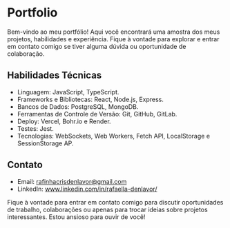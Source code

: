# Portfolio

Bem-vindo ao meu portfólio! Aqui você encontrará uma amostra dos meus projetos, habilidades e experiência. Fique à vontade para explorar e entrar em contato comigo se tiver alguma dúvida ou oportunidade de colaboração.

## Habilidades Técnicas

- Linguagem: JavaScript, TypeScript.
- Frameworks e Bibliotecas: React, Node.js, Express.
- Bancos de Dados: PostgreSQL, MongoDB.
- Ferramentas de Controle de Versão: Git, GitHub, GitLab.
- Deploy: Vercel, Bohr.io e Render.
- Testes: Jest.
- Tecnologias: WebSockets, Web Workers, Fetch API, LocalStorage e SessionStorage AP. 

## Contato

- Email: rafinhacrisdenlavor@gmail.com
- LinkedIn: www.linkedin.com/in/rafaella-denlavor/

Fique à vontade para entrar em contato comigo para discutir oportunidades de trabalho, colaborações ou apenas para trocar ideias sobre projetos interessantes. Estou ansioso para ouvir de você!

